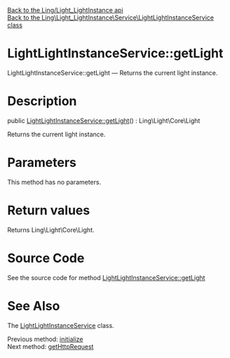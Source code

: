 [Back to the Ling/Light_LightInstance api](https://github.com/lingtalfi/Light_LightInstance/blob/master/doc/api/Ling/Light_LightInstance.md)<br>
[Back to the Ling\Light_LightInstance\Service\LightLightInstanceService class](https://github.com/lingtalfi/Light_LightInstance/blob/master/doc/api/Ling/Light_LightInstance/Service/LightLightInstanceService.md)


LightLightInstanceService::getLight
================



LightLightInstanceService::getLight — Returns the current light instance.




Description
================


public [LightLightInstanceService::getLight](https://github.com/lingtalfi/Light_LightInstance/blob/master/doc/api/Ling/Light_LightInstance/Service/LightLightInstanceService/getLight.md)() : Ling\Light\Core\Light




Returns the current light instance.




Parameters
================

This method has no parameters.


Return values
================

Returns Ling\Light\Core\Light.








Source Code
===========
See the source code for method [LightLightInstanceService::getLight](https://github.com/lingtalfi/Light_LightInstance/blob/master/Service/LightLightInstanceService.php#L66-L69)


See Also
================

The [LightLightInstanceService](https://github.com/lingtalfi/Light_LightInstance/blob/master/doc/api/Ling/Light_LightInstance/Service/LightLightInstanceService.md) class.

Previous method: [initialize](https://github.com/lingtalfi/Light_LightInstance/blob/master/doc/api/Ling/Light_LightInstance/Service/LightLightInstanceService/initialize.md)<br>Next method: [getHttpRequest](https://github.com/lingtalfi/Light_LightInstance/blob/master/doc/api/Ling/Light_LightInstance/Service/LightLightInstanceService/getHttpRequest.md)<br>

